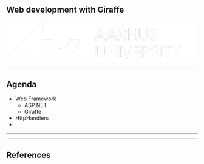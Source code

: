 <!-- .slide: data-background="#003d73" -->
## Web development with Giraffe 

![AU Logo](./../img/aulogo_uk_var2_white.png "AU Logo") <!-- .element style="width: 200px; position: fixed; bottom: 50px; left: 50px" -->

----

## Agenda

* Web Framework
  * ASP.NET
  * Giraffe
* HttpHandlers
* 

---


----

## References

